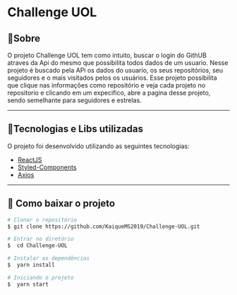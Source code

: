 <h1>
    Challenge UOL
</h1>

## 🔖Sobre

O projeto Challenge UOL tem como intuito, buscar o login do GithUB atraves da Api do mesmo que possibilita todos dados de um usuario. Nesse projeto é buscado pela APi os dados do usuario, os seus repositórios, seu seguidores e o mais visitados pelos os usuários.
    Esse projeto possibilita que clique nas informações como repositório e veja cada projeto no repositorio e clicando em um expecifico, abre a pagina desse projeto, sendo semelhante para seguidores e estrelas.


---

## 🚀Tecnologias e Libs utilizadas

O projeto foi desenvolvido utilizando as seguintes tecnologias:

- [ReactJS](https://reactjs.org)
- [Styled-Components](https://styled-components.com/)
- [Axios](https://axios-http.com/docs/intro)
---

## 📁 Como baixar o projeto

```bash
# Clonar o repositório
$ git clone https://github.com/KaiqueMS2019/Challenge-UOL.git

# Entrar no diretório
$  cd Challenge-UOL

# Instalar as dependências
$  yarn install

# Iniciando o projeto
$  yarn start